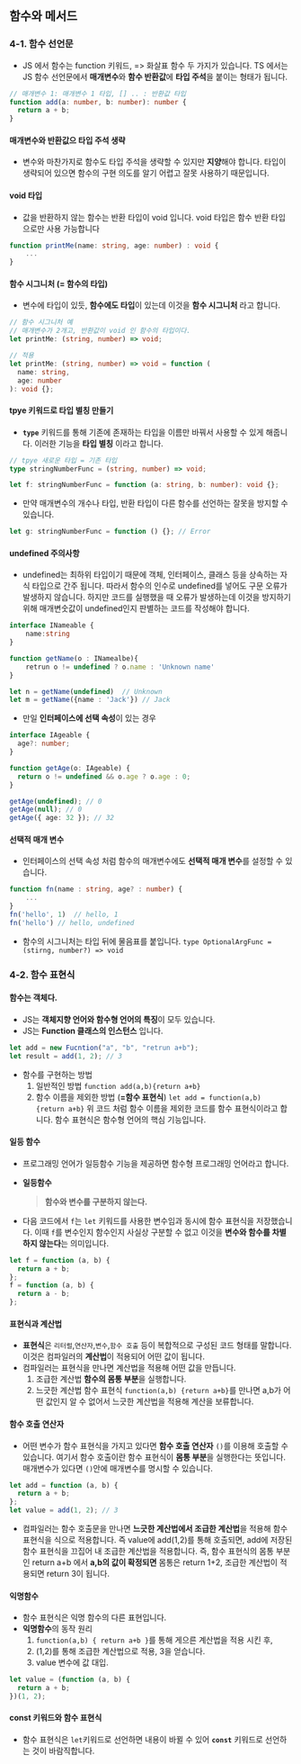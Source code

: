 ## 함수와 메서드

### 4-1. 함수 선언문

- JS 에서 함수는 function 키워드, => 화살표 함수 두 가지가 있습니다.
  TS 에서는 JS 함수 선언문에서 **매개변수**와 **함수 반환값**에 **타입 주석**을 붙이는 형태가 됩니다.

```ts
// 매개변수 1: 매개변수 1 타입, [] .. : 반환값 타입
function add(a: number, b: number): number {
  return a + b;
}
```

#### 매개변수와 반환값으 타입 주석 생략

- 변수와 마찬가지로 함수도 타입 주석을 생략할 수 있지만 **지양**해야 합니다.
  타입이 생략되어 있으면 함수의 구현 의도를 알기 어렵고 잘못 사용하기 때문입니다.

#### void 타입

- 값을 반환하지 않는 함수는 반환 타입이 void 입니다.
  void 타입은 함수 반환 타입으로만 사용 가능합니다

```ts
function printMe(name: string, age: number) : void {
    ...
}
```

#### 함수 시그니처 (= 함수의 타입)

- 변수에 타입이 있듯, **함수에도 타입**이 있는데 이것을 **함수 시그니처** 라고 합니다.

```ts
// 함수 시그니처 예
// 매개변수가 2개고, 반환값이 void 인 함수의 타입이다.
let printMe: (string, number) => void;

// 적용
let printMe: (string, number) => void = function (
  name: string,
  age: number
): void {};
```

#### tpye 키워드로 타입 별칭 만들기

- **`type`** 키워드를 통해 기존에 존재하는 타입을 이름만 바꿔서 사용할 수 있게 해줍니다. 이러한 기능을 **타입 별칭** 이라고 합니다.

```ts
// tpye 새로운 타입 = 기존 타입
type stringNumberFunc = (string, number) => void;

let f: stringNumberFunc = function (a: string, b: number): void {};
```

- 만약 매개변수의 개수나 타입, 반환 타입이 다른 함수를 선언하는 잘못을 방지할 수 있습니다.

```ts
let g: stringNumberFunc = function () {}; // Error
```

#### undefined 주의사항

- undefined는 최하위 타입이기 때문에 객체, 인터페이스, 클래스 등을 상속하는 자식 타입으로 간주 됩니다.
  따라서 함수의 인수로 undefined를 넣어도 구문 오류가 발생하지 않습니다.
  하지만 코드를 실행했을 때 오류가 발생하는데 이것을 방지하기 위해 매개변숫값이 undefined인지 판별하는 코드를 작성해야 합니다.

```ts
interface INameable {
    name:string
}

function getName(o : INamealbe){
    retrun o != undefined ? o.name : 'Unknown name'
}

let n = getName(undefined)  // Unknown
let m = getName({name : 'Jack'}) // Jack
```

- 만일 **인터페이스에 선택 속성**이 있는 경우

```ts
interface IAgeable {
  age?: number;
}

function getAge(o: IAgeable) {
  return o != undefined && o.age ? o.age : 0;
}

getAge(undefined); // 0
getAge(null); // 0
getAge({ age: 32 }); // 32
```

#### 선택적 매개 변수

- 인터페이스의 선택 속성 처럼 함수의 매개변수에도 **선택적 매개 변수**를 설정할 수 있습니다.

```ts
function fn(name : string, age? : number) {
    ...
}
fn('hello', 1)  // hello, 1
fn('hello') // hello, undefined
```

- 함수의 시그니처는 타입 뒤에 물음표를 붙입니다.
  `type OptionalArgFunc = (stirng, number?) => void`

### 4-2. 함수 표현식

#### 함수는 객체다.

- JS는 **객체지향 언어와 함수형 언어의 특징**이 모두 있습니다.
- JS는 **Function 클래스의 인스턴스** 입니다.

```ts
let add = new Fucntion("a", "b", "retrun a+b");
let result = add(1, 2); // 3
```

- 함수를 구현하는 방법
  1. 일반적인 방법
     `function add(a,b){return a+b}`
  2. 함수 이름을 제외한 방법 (**=함수 표현식**)
     `let add = function(a,b) {return a+b}`
     위 코드 처럼 함수 이름을 제외한 코드를 함수 표현식이라고 합니다.
     함수 표현식은 함수형 언어의 핵심 기능입니다.

#### 일등 함수

- 프로그래밍 언어가 일등함수 기능을 제공하면 함수형 프로그래밍 언어라고 합니다.
- **일등함수**

  > **함수와 변수를 구분하지 않는다.**

- 다음 코드에서 `f`는 `let` 키워드를 사용한 변수임과 동시에 함수 표현식을 저장했습니다.
  이때 `f`를 변수인지 함수인지 사실상 구분할 수 없고 이것을 **변수와 함수를 차별하지 않는다**는 의미입니다.

```ts
let f = function (a, b) {
  return a + b;
};
f = function (a, b) {
  return a - b;
};
```

#### 표현식과 계산법

- **표현식**은 `리터럴`,`연산자`,`변수`,`함수 호출` 등이 복합적으로 구성된 코드 형태를 말합니다. 이것은 컴파일러의 **계산법**이 적용되어 어떤 값이 됩니다.
- 컴파일러는 표현식을 만나면 계산법을 적용해 어떤 값을 만듭니다.
  1. 조급한 계산법
     **함수의 몸통 부분**을 실행합니다.
  2. 느긋한 계산법
     함수 표현식 `function(a,b) {return a+b}`를 만나면 a,b가 어떤 값인지 알 수 없어서 느긋한 계산법을 적용해 계산을 보류합니다.

#### 함수 호출 연산자

- 어떤 변수가 함수 표현식을 가지고 있다면 **함수 호출 연산자** `()`를 이용해 호출할 수 있습니다.
  여기서 함수 호출이란 함수 표현식이 **몸통 부분**을 실행한다는 뜻입니다. 매개변수가 있다면 `()`안에 매개변수를 명시할 수 있습니다.

```ts
let add = function (a, b) {
  return a + b;
};
let value = add(1, 2); // 3
```

- 컴파일러는 함수 호출문을 만나면 **느긋한 계산법에서 조급한 계산법**을 적용해 함수 표현식을 식으로 적용합니다.
  즉 value에 add(1,2)를 통해 호출되면, add에 저장된 함수 표현식을 끄집어 내 조급한 계산법을 적용합니다.
  즉, 함수 표현식의 몸통 부분인 return a+b 에서 **a,b의 값이 확정되면** 몸통은 return 1+2, 조급한 계산법이 적용되면 return 3이 됩니다.

#### 익명함수

- 함수 표현식은 익명 함수의 다른 표현입니다.
- **익명함수**의 동작 원리
  1. `function(a,b) { return a+b }`를 통해 게으른 계산법을 적용 시킨 후,
  2. (1,2)를 통해 조급한 계산법으로 적용, 3을 얻습니다.
  3. value 변수에 값 대입.

```ts
let value = (function (a, b) {
  return a + b;
})(1, 2);
```

#### const 키워드와 함수 표현식

- 함수 표현식은 `let`키워드로 선언하면 내용이 바뀔 수 있어 **`const`** 키워드로 선언하는 것이 바람직합니다.
